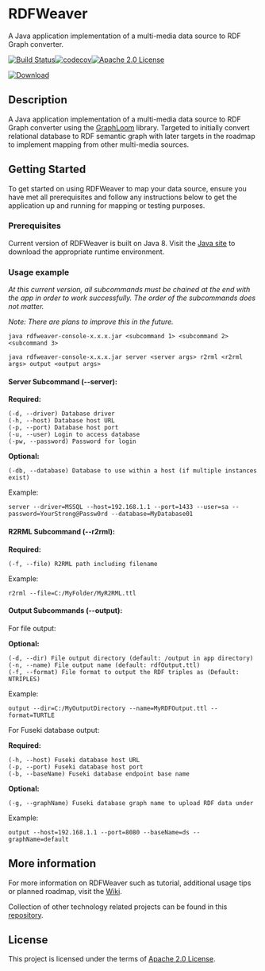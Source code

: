 # RDFWeaver

A Java application implementation of a multi-media data source to RDF Graph converter.

[![Build Status](https://travis-ci.org/jiefenn8/rdfweaver.svg?branch=master)](https://travis-ci.org/jiefenn8/rdfweaver)[![codecov](https://codecov.io/gh/jiefenn8/rdfweaver/branch/master/graph/badge.svg)](https://codecov.io/gh/jiefenn8/rdfweaver)[![Apache 2.0 License](https://img.shields.io/badge/license-apache2-green.svg) ](https://github.com/jiefenn8/rdfweaver/blob/master/LICENSE.md)

[ ![Download](https://api.bintray.com/packages/jiefenn8/rdfweaver/rdfweaver/images/download.svg) ](https://bintray.com/jiefenn8/rdfweaver/rdfweaver/_latestVersion)

## Description

A Java application implementation of a multi-media data source to RDF Graph converter using the [GraphLoom](https://github.com/jiefenn8/graphloom) library. Targeted to initially convert relational database to RDF semantic graph with later targets in the roadmap to implement mapping from other multi-media sources. 

## Getting Started

To get started on using RDFWeaver to map your data source, ensure you have met all prerequisites and follow any instructions below to get the application up and running for mapping or testing purposes.

### Prerequisites

Current version of RDFWeaver is built on Java 8. Visit the [Java site](https://www.java.com/en/download/) to download the appropriate runtime environment.
 

### Usage example

_At this current version, all subcommands must be chained at the end with the app in order to work successfully. The order of the subcommands does not matter._

_Note: There are plans to improve this in the future._

```
java rdfweaver-console-x.x.x.jar <subcommand 1> <subcommand 2> <subcommand 3>

java rdfweaver-console-x.x.x.jar server <server args> r2rml <r2rml args> output <output args>
```

#### Server Subcommand (--server):

**Required:**
```
(-d, --driver) Database driver
(-h, --host) Database host URL
(-p, --port) Database host port
(-u, --user) Login to access database
(-pw, --password) Password for login
```
**Optional:**
```
(-db, --database) Database to use within a host (if multiple instances exist)
```
Example: 
```
server --driver=MSSQL --host=192.168.1.1 --port=1433 --user=sa --password=YourStrong@Passw0rd --database=MyDatabase01
```

#### R2RML Subcommand (--r2rml):

**Required:**
```
(-f, --file) R2RML path including filename
```
Example: 
```
r2rml --file=C:/MyFolder/MyR2RML.ttl
```
#### Output Subcommands (--output):

For file output:

**Optional:**
```
(-d, --dir) File output directory (default: /output in app directory)
(-n, --name) File output name (default: rdfOutput.ttl)
(-f, --format) File format to output the RDF triples as (Default: NTRIPLES) 
```
Example: 
``` 
output --dir=C:/MyOutputDirectory --name=MyRDFOutput.ttl --format=TURTLE
```

For Fuseki database output:

**Required:**
```
(-h, --host) Fuseki database host URL 
(-p, --port) Fuseki database host port
(-b, --baseName) Fuseki database endpoint base name
```
**Optional:**
```
(-g, --graphName) Fuseki database graph name to upload RDF data under
```
Example: 
```
output --host=192.168.1.1 --port=8080 --baseName=ds --graphName=default
```

## More information

For more information on RDFWeaver such as tutorial, additional usage tips or planned roadmap, visit the [Wiki](https://github.com/jiefenn8/rdfweaver/wiki).

Collection of other technology related projects can be found in this [repository](https://github.com/jiefenn8/ws-projects).

## License

This project is licensed under the terms of [Apache 2.0 License](./LICENSE.md). 
